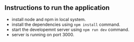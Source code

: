 ## Instructions to run the application

- install node and npm in local system.
- install the dependencies using `npm install` command.
- start the developemnt server using `npm run dev` command.
- server is running on port 3000.